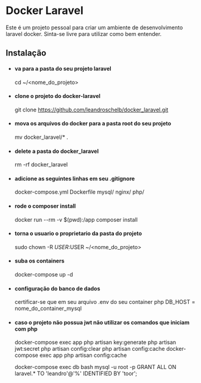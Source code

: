 # Docker Laravel

Este é um projeto pessoal para criar um ambiente de desenvolvimento laravel docker. Sinta-se livre para utilizar como bem entender.

## Instalação

 - #### va para a pasta do seu projeto laravel
    cd ~/<nome_do_projeto>

 - #### clone o projeto do docker-laravel
    git clone https://github.com/leandroschelb/docker_laravel.git

 - #### mova os arquivos do docker para a pasta root do seu projeto
    mv docker_laravel/* .

 - #### delete a pasta do docker_laravel
    rm -rf docker_laravel

 - #### adicione as seguintes linhas em seu .gitignore
    docker-compose.yml
    Dockerfile
    mysql/
    nginx/
    php/

 - #### rode o composer install
    docker run --rm -v $(pwd):/app composer install

 - #### torna o usuario o proprietario da pasta do projeto
    sudo chown -R $USER:$USER ~/<nome_do_projeto>

 - #### suba os containers
    docker-compose up -d


 - #### configuração do banco de dados
    certificar-se que em seu arquivo .env do seu container php
    DB_HOST = nome_do_container_mysql

 - #### caso o projeto não possua jwt não utilizar os comandos que iniciam com php
    docker-compose exec app php artisan key:generate
    php artisan jwt:secret
    php artisan config:clear
    php artisan config:cache
    docker-compose exec app php artisan config:cache

    docker-compose exec db bash
    mysql -u root -p
    GRANT ALL ON laravel.* TO 'leandro'@'%' IDENTIFIED BY 'toor';